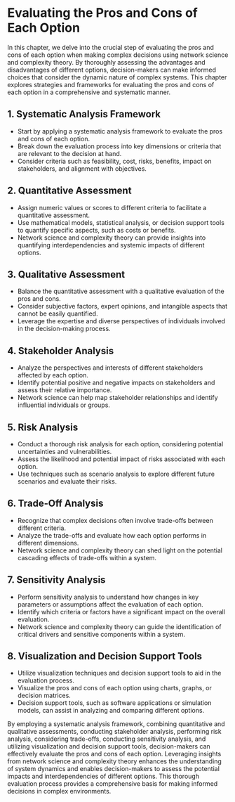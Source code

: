 Evaluating the Pros and Cons of Each Option
====================================================

In this chapter, we delve into the crucial step of evaluating the pros and cons of each option when making complex decisions using network science and complexity theory. By thoroughly assessing the advantages and disadvantages of different options, decision-makers can make informed choices that consider the dynamic nature of complex systems. This chapter explores strategies and frameworks for evaluating the pros and cons of each option in a comprehensive and systematic manner.

**1. Systematic Analysis Framework**
------------------------------------

* Start by applying a systematic analysis framework to evaluate the pros and cons of each option.
* Break down the evaluation process into key dimensions or criteria that are relevant to the decision at hand.
* Consider criteria such as feasibility, cost, risks, benefits, impact on stakeholders, and alignment with objectives.

**2. Quantitative Assessment**
------------------------------

* Assign numeric values or scores to different criteria to facilitate a quantitative assessment.
* Use mathematical models, statistical analysis, or decision support tools to quantify specific aspects, such as costs or benefits.
* Network science and complexity theory can provide insights into quantifying interdependencies and systemic impacts of different options.

**3. Qualitative Assessment**
-----------------------------

* Balance the quantitative assessment with a qualitative evaluation of the pros and cons.
* Consider subjective factors, expert opinions, and intangible aspects that cannot be easily quantified.
* Leverage the expertise and diverse perspectives of individuals involved in the decision-making process.

**4. Stakeholder Analysis**
---------------------------

* Analyze the perspectives and interests of different stakeholders affected by each option.
* Identify potential positive and negative impacts on stakeholders and assess their relative importance.
* Network science can help map stakeholder relationships and identify influential individuals or groups.

**5. Risk Analysis**
--------------------

* Conduct a thorough risk analysis for each option, considering potential uncertainties and vulnerabilities.
* Assess the likelihood and potential impact of risks associated with each option.
* Use techniques such as scenario analysis to explore different future scenarios and evaluate their risks.

**6. Trade-Off Analysis**
-------------------------

* Recognize that complex decisions often involve trade-offs between different criteria.
* Analyze the trade-offs and evaluate how each option performs in different dimensions.
* Network science and complexity theory can shed light on the potential cascading effects of trade-offs within a system.

**7. Sensitivity Analysis**
---------------------------

* Perform sensitivity analysis to understand how changes in key parameters or assumptions affect the evaluation of each option.
* Identify which criteria or factors have a significant impact on the overall evaluation.
* Network science and complexity theory can guide the identification of critical drivers and sensitive components within a system.

**8. Visualization and Decision Support Tools**
-----------------------------------------------

* Utilize visualization techniques and decision support tools to aid in the evaluation process.
* Visualize the pros and cons of each option using charts, graphs, or decision matrices.
* Decision support tools, such as software applications or simulation models, can assist in analyzing and comparing different options.

By employing a systematic analysis framework, combining quantitative and qualitative assessments, conducting stakeholder analysis, performing risk analysis, considering trade-offs, conducting sensitivity analysis, and utilizing visualization and decision support tools, decision-makers can effectively evaluate the pros and cons of each option. Leveraging insights from network science and complexity theory enhances the understanding of system dynamics and enables decision-makers to assess the potential impacts and interdependencies of different options. This thorough evaluation process provides a comprehensive basis for making informed decisions in complex environments.

